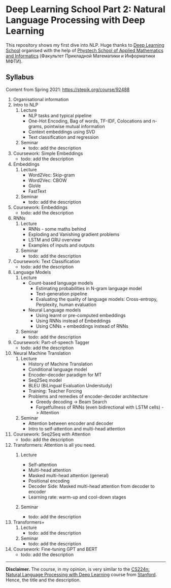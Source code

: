 # Deep Learning School Part 2: Natural Language Processing with Deep Learning

This repository shows my first dive into NLP. Huge thanks
to [Deep Learning School](https://en.dlschool.org/) organised with the help of
[Phystech School of Applied Mathematics and Informatics](https://mipt.ru/english/edu/phystechschools/psami) (Факультет Прикладной Математики и Информатики МФТИ).

## Syllabus

Content from Spring 2021: https://stepik.org/course/92488

1. Organisational information
2. Intro to NLP
    1. Lecture
        * NLP tasks and typical pipeline
        * One-Hot Encoding, Bag of words, TF-IDF, Colocations and n-grams, pointwise mutual information
        * Context embeddings using SVD
        * Text classification and regression
    2. Seminar
        * todo: add the description
3. Coursework: Simple Embeddings
    * todo: add the description
4. Embeddings
    1. Lecture
        * Word2Vec: Skip-gram
        * Word2Vec: CBOW
        * GloVe
        * FastText
    2. Seminar
        * todo: add the description
5. Coursework: Embeddings
    * todo: add the description
6. RNNs
    1. Lecture
        * RNNs - some maths behind
        * Exploding and Vanishing gradient problems
        * LSTM and GRU overview
        * Examples of inputs and outputs
    2. Seminar
        * todo: add the description
7. Coursework: Text Classification
    * todo: add the description
8. Language Models
    1. Lecture
        * Count-based language models
            * Estimating probabilities in N-gram language model
            * Text-generation pipeline
            * Evaluating the quality of language models: Cross-entropy, Perplexity, human evaluation
        * Neural Language models
            * Using learnt or pre-computed embeddings
            * Using RNNs instead of Embeddings
            * Using CNNs + embeddings instead of RNNs
    2. Seminar
        * todo: add the description
9. Coursework: Part-of-speech Tagger
    * todo: add the description
10. Neural Machine Translation
    1. Lecture
        * History of Machine Translation
        * Conditional language model
        * Encoder-decoder paradigm for MT
        * Seq2Seq model
        * BLEU (BiLingual Evaluation Understudy)
        * Training: Teacher Forcing
        * Problems and remedies of encoder-decoder architecture
            * Greedy decoding -> Beam Search
            * Forgetfullness of RNNs (even bidirectional with LSTM cells) -> Attention
    2. Seminar
        * Attention between encoder and decoder
        * Intro to self-attention and multi-head attention
11. Coursework: Seq2Seq with Attention
    * todo: add the description
12. Transformers: Attention is all you need.
    1. Lecture
        * Self-attention
        * Multi-head attention
        * Masked multi-head attention (general)
        * Positional encoding
        * Decoder Side: Masked multi-head attention from decoder to encoder
        * Learning rate: warm-up and cool-down stages

    2. Seminar
        * todo: add the description
13. Transformers+
    1. Lecture
        * todo: add the description
    2. Seminar
        * todo: add the description
14. Coursework: Fine-tuning GPT and BERT
    * todo: add the description
----

**Disclaimer.** The course, in my opinion, is very similar to the [CS224n: Natural Language Processing with Deep Learning](http://web.stanford.edu/class/cs224n/) course from [Stanford](https://www.stanford.edu). Hence, the title and the description.
